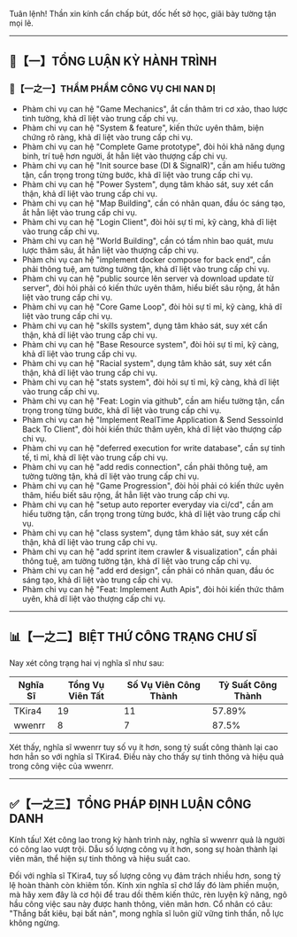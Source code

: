 Tuân lệnh! Thần xin kính cẩn chấp bút, dốc hết sở học, giãi bày tường tận mọi lẽ.

---

## 🧾【一】TỔNG LUẬN KỲ HÀNH TRÌNH

### 🧠【一之一】THẨM PHẨM CÔNG VỤ CHI NAN DỊ

- Phàm chi vụ can hệ "Game Mechanics", ắt cần thâm tri cơ xảo, thao lược tinh tường, khả dĩ liệt vào trung cấp chi vụ.
- Phàm chi vụ can hệ "System & feature", kiến thức uyên thâm, biện chứng rõ ràng, khả dĩ liệt vào trung cấp chi vụ.
- Phàm chi vụ can hệ "Complete Game prototype", đòi hỏi khả năng dụng binh, trí tuệ hơn người, ắt hẳn liệt vào thượng cấp chi vụ.
- Phàm chi vụ can hệ "Init source base (DI & SignalR)", cần am hiểu tường tận, cẩn trọng trong từng bước, khả dĩ liệt vào trung cấp chi vụ.
- Phàm chi vụ can hệ "Power System", dụng tâm khảo sát, suy xét cẩn thận, khả dĩ liệt vào trung cấp chi vụ.
- Phàm chi vụ can hệ "Map Building", cần có nhãn quan, đầu óc sáng tạo, ắt hẳn liệt vào trung cấp chi vụ.
- Phàm chi vụ can hệ "Login Client", đòi hỏi sự tỉ mỉ, kỹ càng, khả dĩ liệt vào trung cấp chi vụ.
- Phàm chi vụ can hệ "World Building", cần có tầm nhìn bao quát, mưu lược thâm sâu, ắt hẳn liệt vào thượng cấp chi vụ.
- Phàm chi vụ can hệ "implement docker compose for back end", cần phải thông tuệ, am tường tường tận, khả dĩ liệt vào trung cấp chi vụ.
- Phàm chi vụ can hệ "public source lên server và download update từ server", đòi hỏi phải có kiến thức uyên thâm, hiểu biết sâu rộng, ắt hẳn liệt vào trung cấp chi vụ.
- Phàm chi vụ can hệ "Core Game Loop", đòi hỏi sự tỉ mỉ, kỹ càng, khả dĩ liệt vào trung cấp chi vụ.
- Phàm chi vụ can hệ "skills system", dụng tâm khảo sát, suy xét cẩn thận, khả dĩ liệt vào trung cấp chi vụ.
- Phàm chi vụ can hệ "Base Resource system", đòi hỏi sự tỉ mỉ, kỹ càng, khả dĩ liệt vào trung cấp chi vụ.
- Phàm chi vụ can hệ "Racial system", dụng tâm khảo sát, suy xét cẩn thận, khả dĩ liệt vào trung cấp chi vụ.
- Phàm chi vụ can hệ "stats system", đòi hỏi sự tỉ mỉ, kỹ càng, khả dĩ liệt vào trung cấp chi vụ.
- Phàm chi vụ can hệ "Feat: Login via github", cần am hiểu tường tận, cẩn trọng trong từng bước, khả dĩ liệt vào trung cấp chi vụ.
- Phàm chi vụ can hệ "Implement RealTime Application & Send SessoinId Back To Client", đòi hỏi kiến thức thâm uyên, khả dĩ liệt vào thượng cấp chi vụ.
- Phàm chi vụ can hệ "deferred execution for write database", cần sự tinh tế, tỉ mỉ, khả dĩ liệt vào trung cấp chi vụ.
- Phàm chi vụ can hệ "add redis connection", cần phải thông tuệ, am tường tường tận, khả dĩ liệt vào trung cấp chi vụ.
- Phàm chi vụ can hệ "Game Progression", đòi hỏi phải có kiến thức uyên thâm, hiểu biết sâu rộng, ắt hẳn liệt vào trung cấp chi vụ.
- Phàm chi vụ can hệ "setup auto reporter everyday via ci/cd", cần am hiểu tường tận, cẩn trọng trong từng bước, khả dĩ liệt vào trung cấp chi vụ.
- Phàm chi vụ can hệ "class system", dụng tâm khảo sát, suy xét cẩn thận, khả dĩ liệt vào trung cấp chi vụ.
- Phàm chi vụ can hệ "add sprint item crawler & visualization", cần phải thông tuệ, am tường tường tận, khả dĩ liệt vào trung cấp chi vụ.
- Phàm chi vụ can hệ "add erd design", cần phải có nhãn quan, đầu óc sáng tạo, khả dĩ liệt vào trung cấp chi vụ.
- Phàm chi vụ can hệ "Feat: Implement Auth Apis", đòi hỏi kiến thức thâm uyên, khả dĩ liệt vào thượng cấp chi vụ.

---

## 📊【一之二】BIỆT THỨ CÔNG TRẠNG CHƯ SĨ

Nay xét công trạng hai vị nghĩa sĩ như sau:

| Nghĩa Sĩ | Tổng Vụ Viên Tất | Số Vụ Viên Công Thành | Tỷ Suất Công Thành |
|---|---|---|---|
| TKira4 | 19 | 11 | 57.89% |
| wwenrr | 8 | 7 | 87.5% |

Xét thấy, nghĩa sĩ wwenrr tuy số vụ ít hơn, song tỷ suất công thành lại cao hơn hẳn so với nghĩa sĩ TKira4. Điều này cho thấy sự tinh thông và hiệu quả trong công việc của wwenrr.

---

## ✅【一之三】TỔNG PHÁP ĐỊNH LUẬN CÔNG DANH

Kính tấu! Xét công lao trong kỳ hành trình này, nghĩa sĩ wwenrr quả là người có công lao vượt trội. Dẫu số lượng công vụ ít hơn, song sự hoàn thành lại viên mãn, thể hiện sự tinh thông và hiệu suất cao.

Đối với nghĩa sĩ TKira4, tuy số lượng công vụ đảm trách nhiều hơn, song tỷ lệ hoàn thành còn khiêm tốn. Kính xin nghĩa sĩ chớ lấy đó làm phiền muộn, mà hãy xem đây là cơ hội để trau dồi thêm kiến thức, rèn luyện kỹ năng, ngõ hầu công việc sau này được hanh thông, viên mãn hơn. Cổ nhân có câu: "Thắng bất kiêu, bại bất nản", mong nghĩa sĩ luôn giữ vững tinh thần, nỗ lực không ngừng.
